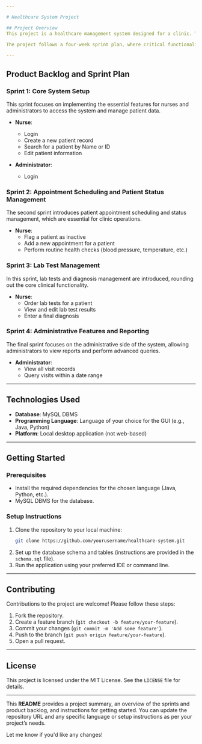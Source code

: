 ```yaml
---

# Healthcare System Project

## Project Overview
This project is a healthcare management system designed for a clinic. The system allows **nurses** to manage patient information, appointments, lab tests, and visit details, while **administrators** have access to advanced reporting and querying features. The system is built around a **database-driven application** and features user authentication for nurses and administrators.

The project follows a four-week sprint plan, where critical functionalities are prioritized for implementation over four sprints. Each sprint focuses on different aspects of the system, starting with essential features like login and patient management, and ending with administrative reporting and analysis tools.

---
```


## Product Backlog and Sprint Plan

### Sprint 1: Core System Setup
This sprint focuses on implementing the essential features for nurses and administrators to access the system and manage patient data.

- **Nurse**:
  - Login
  - Create a new patient record
  - Search for a patient by Name or ID
  - Edit patient information

- **Administrator**:
  - Login

### Sprint 2: Appointment Scheduling and Patient Status Management
The second sprint introduces patient appointment scheduling and status management, which are essential for clinic operations.

- **Nurse**:
  - Flag a patient as inactive
  - Add a new appointment for a patient
  - Perform routine health checks (blood pressure, temperature, etc.)

### Sprint 3: Lab Test Management
In this sprint, lab tests and diagnosis management are introduced, rounding out the core clinical functionality.

- **Nurse**:
  - Order lab tests for a patient
  - View and edit lab test results
  - Enter a final diagnosis

### Sprint 4: Administrative Features and Reporting
The final sprint focuses on the administrative side of the system, allowing administrators to view reports and perform advanced queries.

- **Administrator**:
  - View all visit records
  - Query visits within a date range

---

## Technologies Used
- **Database**: MySQL DBMS
- **Programming Language**: Language of your choice for the GUI (e.g., Java, Python)
- **Platform**: Local desktop application (not web-based)

---

## Getting Started

### Prerequisites
- Install the required dependencies for the chosen language (Java, Python, etc.).
- MySQL DBMS for the database.

### Setup Instructions
1. Clone the repository to your local machine:
    ```bash
    git clone https://github.com/yourusername/healthcare-system.git
    ```
2. Set up the database schema and tables (instructions are provided in the `schema.sql` file).
3. Run the application using your preferred IDE or command line.

---

## Contributing
Contributions to the project are welcome! Please follow these steps:
1. Fork the repository.
2. Create a feature branch (`git checkout -b feature/your-feature`).
3. Commit your changes (`git commit -m 'Add some feature'`).
4. Push to the branch (`git push origin feature/your-feature`).
5. Open a pull request.

---

## License
This project is licensed under the MIT License. See the `LICENSE` file for details.

---

This **README** provides a project summary, an overview of the sprints and product backlog, and instructions for getting started. You can update the repository URL and any specific language or setup instructions as per your project’s needs.

Let me know if you'd like any changes!
